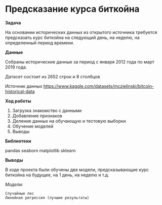 # Предсказание курса биткойна

**Задача**

На основании исторических данных из открытого источника требуется предсказать курс биткойна на следующий день, на неделю, на определенный период времени.

**Данные**

Собраны исторические данные за период с января 2012 года по март 2019 года. 

Датасет состоит из 2652 строк и 8 столбцов 

Источник данных https://www.kaggle.com/datasets/mczielinski/bitcoin-historical-data 

**Ход работы**

1. Загрузка знакомство с данными
2. Добавление признаков
3. Деление данных на обучающую и тестовую выборки
4. Обучение моделей
5. Выводы

**Библиотеки**

pandas
seaborn
matplotlib
sklearn

**Выводы**

В ходе проекта были обучены две модели, предсказывающие курс биткойна на будущее, на 1 день, на неделю и т.д. 

*Модели:* 

    Случайные лес
    Линейная регрессия (лучшие результаты)